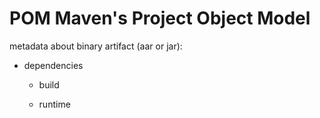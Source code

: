 ﻿# POM Maven's Project Object Model

metadata about binary artifact (aar or jar):

*   dependencies

    *   build
    
    *   runtime
